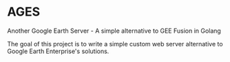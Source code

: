 # AGES
Another Google Earth Server - A simple alternative to GEE Fusion in Golang

The goal of this project is to write a simple custom web server alternative to Google Earth Enterprise's solutions.
